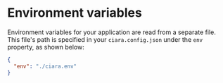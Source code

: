 # Environment variables

Environment variables for your application are read from a separate file. This file's path is specified in your `ciara.config.json` under the `env` property, as shown below:

```json
{
  "env": "./ciara.env"
}
```
